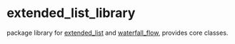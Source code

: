 # extended_list_library

package library for [extended_list](https://github.com/fluttercandies/extended_list) and [waterfall_flow](https://github.com/fluttercandies/waterfall_flow), provides core classes.




